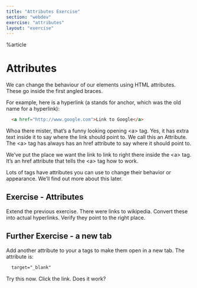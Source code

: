 ```yaml
---
title: "Attributes Exercise"
section: "webdev"
exercise: "attributes"
layout: "exercise"
---
```


%article



# Attributes

We can change the behaviour of our elements using HTML attributes. These go inside the first angled braces.

For example, here is a hyperlink (a stands for anchor, which was the old name for a hyperlink):

```html
  <a href="http://www.google.com">Link to Google</a>
```






Whoa there mister, that’s a funny looking opening \<a> tag. Yes, it has extra text inside it to say where the link should point to. We call this an Attribute. The \<a> tag has always has an href attribute to say where it should point to.

We’ve put the place we want the link to link to right there inside the \<a> tag. It’s an href attribute that tells the \<a> tag how to work.

Lots of tags have attributes you can use to change their behavior or appearance. We’ll find out more about this later.




## Exercise - Attributes

Extend the previous exercise. There were links to wikipedia. Convert these into actual hyperlinks. Verify they point to the right place.




## Further Exercise - a new tab

Add another attribute to your a tags to make them open in a new tab. The attribute is:

```html
  target="_blank"
```




Try this now. Click the link. Does it work?
